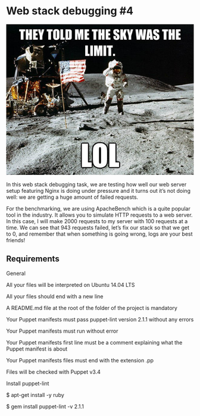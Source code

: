 # Web stack debugging #4

![](img/frdkCrb.jpg)

<p>In this web stack debugging task, we are testing how well our web server setup featuring Nginx is doing under pressure and it turns out it’s not doing well: we are getting a huge amount of failed requests.</p>

<p>For the benchmarking, we are using ApacheBench which is a quite popular tool in the industry. It allows you to simulate HTTP requests to a web server. In this case, I will make 2000 requests to my server with 100 requests at a time. We can see that 943 requests failed, let’s fix our stack so that we get to 0, and remember that when something is going wrong, logs are your best friends!</p>

## Requirements
General

<p>All your files will be interpreted on Ubuntu 14.04 LTS</p>
<p>All your files should end with a new line</p>
<p>A README.md file at the root of the folder of the project is mandatory</p>
<p>Your Puppet manifests must pass puppet-lint version 2.1.1 without any errors</p>
<p>Your Puppet manifests must run without error</p>
<p>Your Puppet manifests first line must be a comment explaining what the Puppet manifest is about</p>
<p>Your Puppet manifests files must end with the extension .pp</p>
<p>Files will be checked with Puppet v3.4</p>

<p>Install puppet-lint</p>
<p>$ apt-get install -y ruby</p>
<p>$ gem install puppet-lint -v 2.1.1</p>